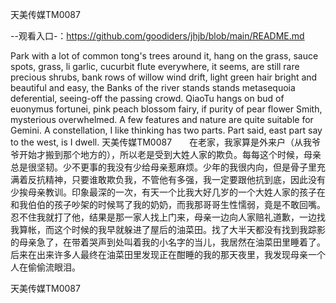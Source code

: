 天美传媒TM0087

--观看入口-：https://github.com/goodiders/jhjb/blob/main/README.md

Park with a lot of common tong's trees around it, hang on the grass, sauce spots, grass, li garlic, cucurbit flute everywhere, it seems, are still rare precious shrubs, bank rows of willow wind drift, light green hair bright and beautiful and easy, the Banks of the river stands stands metasequoia deferential, seeing-off the passing crowd.
QiaoTu hangs on bud of euonymus fortunei, pink peach blossom fairy, if purity of pear flower Smith, mysterious overwhelmed.
A few features and nature are quite suitable for Gemini.
A constellation, I like thinking has two parts.
Part said, east part say to the west, is I dwell.
天美传媒TM0087　　在老家，我家算是外来户（从我爷爷开始才搬到那个地方的），所以老是受到大姓人家的欺负。每每这个时候，母亲总是很坚韧。少不更事的我没有少给母亲惹麻烦。少年的我很内向，但是骨子里充满着反抗精神，只要谁敢欺负我，不管他有多强，我一定要跟他抗到底，因此没有少挨母亲教训。印象最深的一次，有天一个比我大好几岁的一个大姓人家的孩子在和我伯伯的孩子吵架的时候骂了我的奶奶，而我那哥哥生性懦弱，竟是不敢回嘴。忍不住我就打了他，结果是那一家人找上门来，母亲一边向人家赔礼道歉，一边找我算帐，而这个时候的我早就躲进了屋后的油菜田。找了大半天都没有找到我踪影的母亲急了，在带着哭声到处叫着我的小名字的当儿，我居然在油菜田里睡着了。后来在出来许多人最终在油菜田里发现正在酣睡的我的那天夜里，我发现母亲一个人在偷偷流眼泪。

天美传媒TM0087

